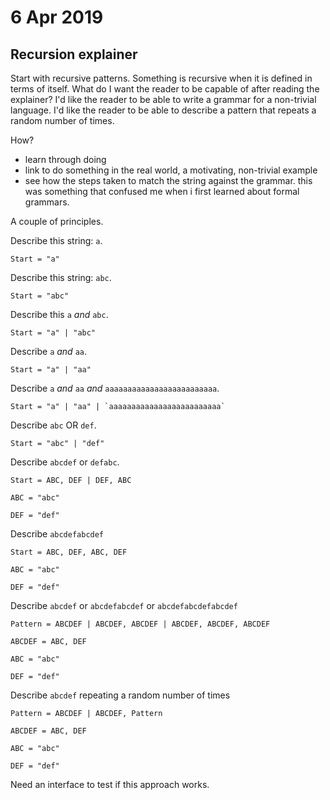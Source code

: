 # 6 Apr 2019

## Recursion explainer

Start with recursive patterns.
Something is recursive when it is defined in terms of itself.
What do I want the reader to be capable of after reading the explainer? 
I'd like the reader to be able to write a grammar for a non-trivial language.
I'd like the reader to be able to describe a pattern that repeats a random
number of times.

How?

- learn through doing
- link to do something in the real world, a motivating, non-trivial example
- see how the steps taken to match the string against the grammar. 
  this was something that confused me when i first learned about formal 
  grammars.

A couple of principles.

Describe this string: `a`.

```
Start = "a"
```

Describe this string: `abc`.

```
Start = "abc"
```

Describe this `a` _and_ `abc`.

```
Start = "a" | "abc"
```

Describe `a` _and_ `aa`.

```
Start = "a" | "aa"
```

Describe `a` _and_ `aa` _and_ `aaaaaaaaaaaaaaaaaaaaaaaaa`.

```
Start = "a" | "aa" | `aaaaaaaaaaaaaaaaaaaaaaaaa`
```

Describe `abc` OR `def`.

```
Start = "abc" | "def"
```

Describe `abcdef` or `defabc`.

```
Start = ABC, DEF | DEF, ABC

ABC = "abc"

DEF = "def"
```

Describe `abcdefabcdef`

```
Start = ABC, DEF, ABC, DEF

ABC = "abc"

DEF = "def"
```

Describe `abcdef` or `abcdefabcdef` or `abcdefabcdefabcdef`

```
Pattern = ABCDEF | ABCDEF, ABCDEF | ABCDEF, ABCDEF, ABCDEF

ABCDEF = ABC, DEF

ABC = "abc"

DEF = "def"
```

Describe `abcdef` repeating a random number of times

```
Pattern = ABCDEF | ABCDEF, Pattern

ABCDEF = ABC, DEF

ABC = "abc"

DEF = "def"
```

Need an interface to test if this approach works.

